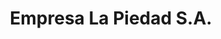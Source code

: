 ---
title: "Empresa La Piedad S.A."
url: /san-salvador-de-jujuy/empresa-la-piedad-s-a/
shop: Bestattungen
---